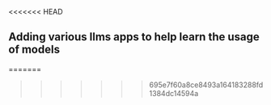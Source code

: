 <<<<<<< HEAD
## Adding various llms apps to help learn the usage of models 

=======
>>>>>>> 695e7f60a8ce8493a164183288fd1384dc14594a

